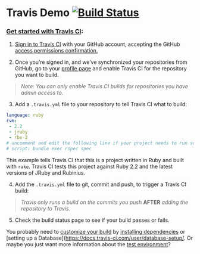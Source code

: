 # Travis Demo [![Build Status](https://travis-ci.org/deepakmahakale/travis-demo.svg?branch=master)](https://travis-ci.org/deepakmahakale/travis-demo)

### [Get started with Travis CI](https://docs.travis-ci.com/user/getting-started/):

1. [Sign in to Travis CI](https://travis-ci.org/auth) with your GitHub account, accepting the GitHub [access permissions confirmation.](https://docs.travis-ci.com/user/github-oauth-scopes)

2. Once you’re signed in, and we’ve synchronized your repositories from GitHub, go to your [profile page](https://travis-ci.org/profile) and enable Travis CI for the repository you want to build.

  > _Note: You can only enable Travis CI builds for repositories you have admin access to._

3. Add a `.travis.yml` file to your repository to tell Travis CI what to build:

  ```yml
  language: ruby
  rvm:
   - 2.2
   - jruby
   - rbx-2
  # uncomment and edit the following line if your project needs to run something other than `rake`:
  # script: bundle exec rspec spec
  ```
  This example tells Travis CI that this is a project written in Ruby and built with `rake`. Travis CI tests this project against Ruby 2.2 and the latest versions of JRuby and Rubinius.

4. Add the `.travis.yml` file to git, commit and push, to trigger a Travis CI build:

  > _Travis only runs a build on the commits you push_ **AFTER** _adding the repository to Travis._

5. Check the build status page to see if your build passes or fails.

You probably need to [customize your build](https://docs.travis-ci.com/user/customizing-the-build) by [installing dependencies](https://docs.travis-ci.com/user/installing-dependencies) or [setting up a Database](https://docs.travis-ci.com/user/database-setup/. Or maybe you just want more information about the [test environment](https://docs.travis-ci.com/user/ci-environment/)?

[//]: # (Adding this comment to test [ci skip])
